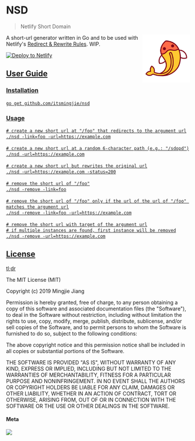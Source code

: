 # NSD
> Netlify Short Domain
<img src="docs/fish.svg" width="130" alt="Postman Icon" align="right">

A short-url generator written in Go and to be used with Netlify's [Redirect & Rewrite Rules](https://www.netlify.com/docs/redirects/). WIP.

[![Deploy to Netlify](https://www.netlify.com/img/deploy/button.svg)](https://app.netlify.com/start/deploy?repository=https://github.com/itsmingjie/nsd)<a href="https://codeclimate.com/github/itsmingjie/nsd/maintainability">

## User Guide
### Installation
    go get github.com/itsmingjie/nsd

### Usage
    # create a new short url at "/foo" that redirects to the argument url
    ./nsd -link=foo -url=https://example.com

    # create a new short url at a random 6-character path (e.g.: "/sdopd")
    ./nsd -url=https://example.com

    # create a new short url but rewrites the original url
    ./nsd -url=https://example.com -status=200

    # remove the short url of "/foo"
    ./nsd -remove -link=foo

    # remove the short url of "/foo" only if the url of the url of "/foo" matches the argument url
    ./nsd -remove -link=foo -url=https://example.com

    # remove the short url with target of the argument url
    # if multiple instances are found, first instance will be removed
    ./nsd -remove -url=https://example.com

## License

[tl;dr](https://tldrlegal.com/license/mit-license)

The MIT License (MIT)

Copyright (c) 2019 Mingjie Jiang

Permission is hereby granted, free of charge, to any person obtaining a copy of
this software and associated documentation files (the "Software"), to deal in
the Software without restriction, including without limitation the rights to
use, copy, modify, merge, publish, distribute, sublicense, and/or sell copies
of the Software, and to permit persons to whom the Software is furnished to do
so, subject to the following conditions:

The above copyright notice and this permission notice shall be included in all
copies or substantial portions of the Software.

THE SOFTWARE IS PROVIDED "AS IS", WITHOUT WARRANTY OF ANY KIND, EXPRESS OR
IMPLIED, INCLUDING BUT NOT LIMITED TO THE WARRANTIES OF MERCHANTABILITY,
FITNESS FOR A PARTICULAR PURPOSE AND NONINFRINGEMENT. IN NO EVENT SHALL THE
AUTHORS OR COPYRIGHT HOLDERS BE LIABLE FOR ANY CLAIM, DAMAGES OR OTHER
LIABILITY, WHETHER IN AN ACTION OF CONTRACT, TORT OR OTHERWISE, ARISING FROM,
OUT OF OR IN CONNECTION WITH THE SOFTWARE OR THE USE OR OTHER DEALINGS IN THE
SOFTWARE.

#### Meta

<img src="https://api.codeclimate.com/v1/badges/0da119b24f797695a9a2/maintainability" /></a>